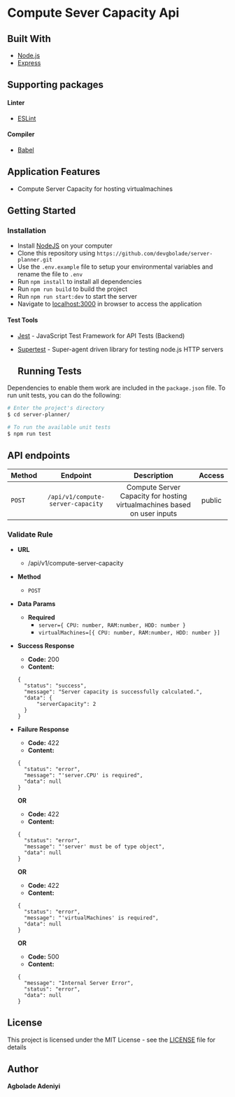 # Compute Sever Capacity Api

## Built With

- [Node.js](https://nodejs.org/)
- [Express](https://expressjs.com/)

## Supporting packages

#### Linter

- [ESLint](https://eslint.org/)

#### Compiler

- [Babel](https://babeljs.io/)

## Application Features

- Compute Server Capacity for hosting virtualmachines

## Getting Started

### Installation

- Install [NodeJS](https://nodejs.org/) on your computer
- Clone this repository using `https://github.com/devgbolade/server-planner.git`
- Use the `.env.example` file to setup your environmental variables and rename the file to `.env`
- Run `npm install` to install all dependencies
- Run `npm run build` to build the project
- Run `npm run start:dev` to start the server
- Navigate to [localhost:3000](http://localhost:4500/) in browser to access the application

#### Test Tools

- [Jest](https://jestjs.io/) - JavaScript Test Framework for API Tests (Backend)
- [Supertest](https://www.npmjs.com/package/supertest) - Super-agent driven
  library for testing node.js HTTP servers

  ## Running Tests

Dependencies to enable them work are included in the `package.json` file. To run unit tests, you can do the following:

```bash
# Enter the project's directory
$ cd server-planner/

# To run the available unit tests
$ npm run test
```

## API endpoints

| Method |             Endpoint              |                               Description                                | Access |
| :----- | :-------------------------------: | :----------------------------------------------------------------------: | :----: |
| `POST` | `/api/v1/compute-server-capacity` | Compute Server Capacity for hosting virtualmachines based on user inputs | public |

### **Validate Rule**

- **URL**
  - /api/v1/compute-server-capacity
- **Method**
  - `POST`
- **Data Params**
  - **Required**
    - `server={ CPU: number, RAM:number, HDD: number }`
    - `virtualMachines=[{ CPU: number, RAM:number, HDD: number }]`
- **Success Response**
  - **Code:** 200
  - **Content:**
  ```
  {
    "status": "success",
    "message": "Server capacity is successfully calculated.",
    "data": {
        "serverCapacity": 2
    }
  }
  ```
- **Failure Response**

  - **Code:** 422
  - **Content:**

  ```
  {
    "status": "error",
    "message": "'server.CPU' is required",
    "data": null
  }
  ```

  **OR**

  - **Code:** 422
  - **Content:**

  ```
  {
    "status": "error",
    "message": "'server' must be of type object",
    "data": null
  }
  ```

  **OR**

  - **Code:** 422
  - **Content:**

  ```
  {
    "status": "error",
    "message": "'virtualMachines' is required",
    "data": null
  }
  ```

  **OR**

  - **Code:** 500
  - **Content:**

  ```
  {
    "message": "Internal Server Error",
    "status": "error",
    "data": null
  }
  ```

## License

This project is licensed under the MIT License - see the [LICENSE](LICENSE) file for details

## Author

**Agbolade Adeniyi**
